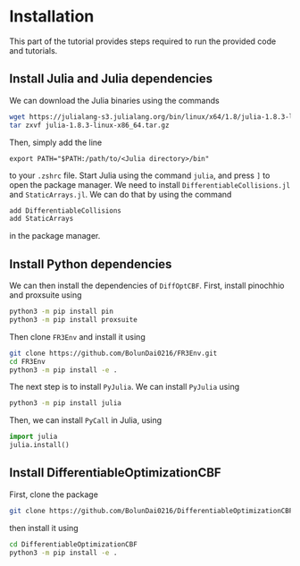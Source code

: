 # Installation

This part of the tutorial provides steps required to run the provided code and tutorials.

## Install Julia and Julia dependencies

We can download the Julia binaries using the commands

```bash
wget https://julialang-s3.julialang.org/bin/linux/x64/1.8/julia-1.8.3-linux-x86_64.tar.gz
tar zxvf julia-1.8.3-linux-x86_64.tar.gz
```

Then, simply add the line

```text
export PATH="$PATH:/path/to/<Julia directory>/bin"
```

to your `.zshrc` file. Start Julia using the command `julia`, and press `]` to open the package manager. We need to install `DifferentiableCollisions.jl` and `StaticArrays.jl`. We can do that by using the command

```bash
add DifferentiableCollisions
add StaticArrays
```

in the package manager.

## Install Python dependencies

We can then install the dependencies of `DiffOptCBF`. First, install pinochhio and proxsuite using

```bash
python3 -m pip install pin
python3 -m pip install proxsuite
```

Then clone `FR3Env` and install it using

```bash
git clone https://github.com/BolunDai0216/FR3Env.git
cd FR3Env
python3 -m pip install -e .
```

The next step is to install `PyJulia`. We can install `PyJulia` using

```bash
python3 -m pip install julia
```

Then, we can install `PyCall` in Julia, using

```python
import julia
julia.install()
```

## Install DifferentiableOptimizationCBF

First, clone the package 

```bash
git clone https://github.com/BolunDai0216/DifferentiableOptimizationCBF.git
```

then install it using

```bash
cd DifferentiableOptimizationCBF
python3 -m pip install -e .
```